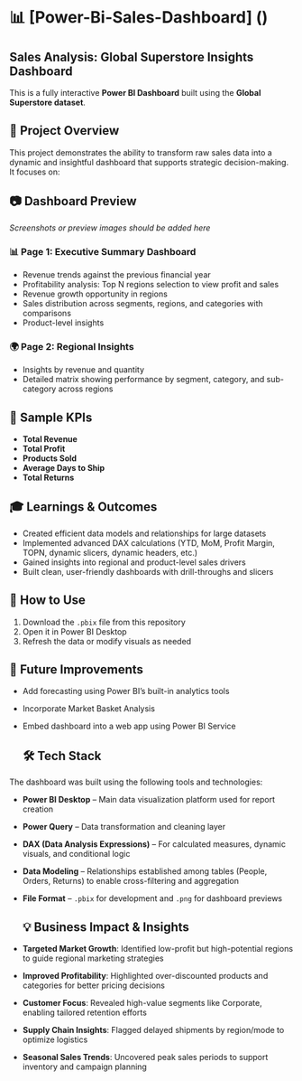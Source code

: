 # 📊 [Power-Bi-Sales-Dashboard] ()

## Sales Analysis: Global Superstore Insights Dashboard

This is a fully interactive **Power BI Dashboard** built using the **Global Superstore dataset**.  

## 🧩 Project Overview

This project demonstrates the ability to transform raw sales data into a dynamic and insightful dashboard that supports strategic decision-making. It focuses on:

## 📷 Dashboard Preview

*Screenshots or preview images should be added here*


### 📊 Page 1: Executive Summary Dashboard
- Revenue trends against the previous financial year  
- Profitability analysis: Top N regions selection to view profit and sales  
- Revenue growth opportunity in regions  
- Sales distribution across segments, regions, and categories with comparisons  
- Product-level insights

### 🌍 Page 2: Regional Insights
- Insights by revenue and quantity  
- Detailed matrix showing performance by segment, category, and sub-category across regions

## 📌 Sample KPIs
- **Total Revenue**  
- **Total Profit**  
- **Products Sold**  
- **Average Days to Ship**  
- **Total Returns**

## 🎓 Learnings & Outcomes

- Created efficient data models and relationships for large datasets  
- Implemented advanced DAX calculations (YTD, MoM, Profit Margin, TOPN, dynamic slicers, dynamic headers, etc.)  
- Gained insights into regional and product-level sales drivers  
- Built clean, user-friendly dashboards with drill-throughs and slicers

 ## 🚀 How to Use

1. Download the `.pbix` file from this repository  
2. Open it in Power BI Desktop  
3. Refresh the data or modify visuals as needed  

## 🔮 Future Improvements

- Add forecasting using Power BI’s built-in analytics tools  
- Incorporate Market Basket Analysis  
- Embed dashboard into a web app using Power BI Service

  ## 🛠️ Tech Stack

The dashboard was built using the following tools and technologies:

- **Power BI Desktop** – Main data visualization platform used for report creation  
- **Power Query** – Data transformation and cleaning layer  
- **DAX (Data Analysis Expressions)** – For calculated measures, dynamic visuals, and conditional logic  
- **Data Modeling** – Relationships established among tables (People, Orders, Returns) to enable cross-filtering and aggregation  
- **File Format** – `.pbix` for development and `.png` for dashboard previews

  ## 💡 Business Impact & Insights

- **Targeted Market Growth**: Identified low-profit but high-potential regions to guide regional marketing strategies  
- **Improved Profitability**: Highlighted over-discounted products and categories for better pricing decisions  
- **Customer Focus**: Revealed high-value segments like Corporate, enabling tailored retention efforts  
- **Supply Chain Insights**: Flagged delayed shipments by region/mode to optimize logistics  
- **Seasonal Sales Trends**: Uncovered peak sales periods to support inventory and campaign planning  


